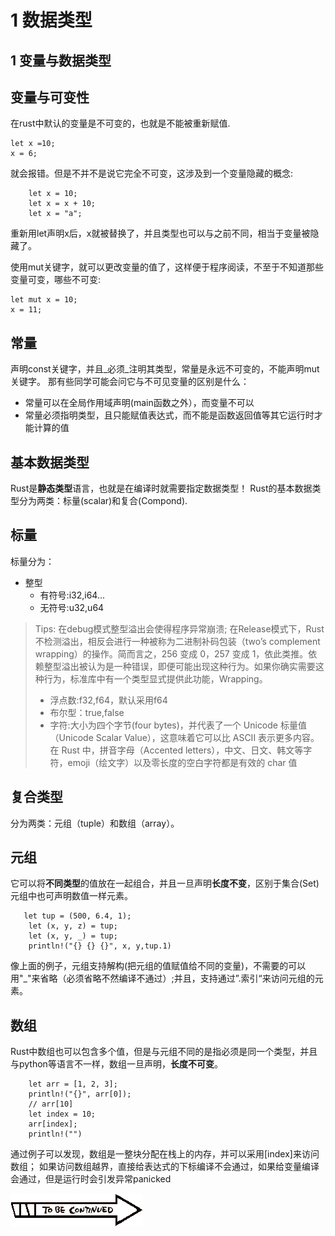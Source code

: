 # 1 数据类型

## 1 变量与数据类型

## 变量与可变性

在rust中默认的变量是不可变的，也就是不能被重新赋值.

```text
let x =10;
x = 6;
```

就会报错。但是不并不是说它完全不可变，这涉及到一个变量隐藏的概念:

```text
    let x = 10;
    let x = x + 10;
    let x = "a";
```

重新用let声明x后，x就被替换了，并且类型也可以与之前不同，相当于变量被隐藏了。

使用mut关键字，就可以更改变量的值了，这样便于程序阅读，不至于不知道那些变量可变，哪些不可变:

```text
let mut x = 10;
x = 11;
```

## 常量

声明const关键字，并且_必须_注明其类型，常量是永远不可变的，不能声明mut关键字。 那有些同学可能会问它与不可见变量的区别是什么：

* 常量可以在全局作用域声明\(main函数之外），而变量不可以
* 常量必须指明类型，且只能赋值表达式，而不能是函数返回值等其它运行时才能计算的值

## 基本数据类型

Rust是**静态类型**语言，也就是在编译时就需要指定数据类型！ Rust的基本数据类型分为两类：标量\(scalar\)和复合\(Compond\).

## 标量

标量分为：

* 整型
  * 有符号:i32,i64...
  * 无符号:u32,u64

> Tips: 在debug模式整型溢出会使得程序异常崩溃; 在Release模式下，Rust 不检测溢出，相反会进行一种被称为二进制补码包装（two’s complement wrapping）的操作。简而言之，256 变成 0，257 变成 1，依此类推。依赖整型溢出被认为是一种错误，即便可能出现这种行为。如果你确实需要这种行为，标准库中有一个类型显式提供此功能，Wrapping。
>
> * 浮点数:f32,f64，默认采用f64
> * 布尔型：true,false
> * 字符:大小为四个字节\(four bytes\)，并代表了一个 Unicode 标量值（Unicode Scalar Value），这意味着它可以比 ASCII 表示更多内容。在 Rust 中，拼音字母（Accented letters），中文、日文、韩文等字符，emoji（绘文字）以及零长度的空白字符都是有效的 char 值

## 复合类型

分为两类：元组（tuple）和数组（array）。

## 元组

它可以将**不同类型**的值放在一起组合，并且一旦声明**长度不变**，区别于集合\(Set\)元组中也可声明数值一样元素。

```text
   let tup = (500, 6.4, 1);
    let (x, y, z) = tup;
    let (x, y, _) = tup;
    println!("{} {} {}", x, y,tup.1)
```

像上面的例子，元组支持解构\(把元组的值赋值给不同的变量\)，不需要的可以用"\_"来省略（必须省略不然编译不通过）;并且，支持通过”.索引“来访问元组的元素。

## 数组

Rust中数组也可以包含多个值，但是与元组不同的是指必须是同一个类型，并且与python等语言不一样，数组一旦声明，**长度不可变**。

```text
    let arr = [1, 2, 3];
    println!("{}", arr[0]);
    // arr[10]
    let index = 10;
    arr[index];
    println!("")
```

通过例子可以发现，数组是一整块分配在栈上的内存，并可以采用\[index\]来访问数组； 如果访问数组越界，直接给表达式的下标编译不会通过，如果给变量编译会通过，但是运行时会引发异常panicked

![](../.gitbook/assets/JOJO-TO-BE-CONTINUED.gif)

